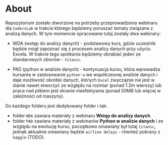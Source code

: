 # About

Repozytorium zostało stworzone na potrzeby przeprowadzenia webinaru dla `CodersLab` w trakcie którego będziemy poruszać tematy związane z analizą danych. W tym momencie opracowane tutaj zostały dwa webinary:

* WDA (wstęp do analizy danych) - podstawowy kurs, gdzie uczestnik będzie mógł zapoznać się z procesem analizy danych przy użyciu Excela. W trakcie tego spotkania będziemy obrabiać jeden ze standarowych zbiorów - `titanic`.

* PAD (python w analizie danych) - kontynuacja kursu, która wprowadza kursanta w zastosowanie `python'a` we współczesnej analizie danych i daje możliwość obróbki danych, których `Excel` zwyczajnie nie jest w stanie nawet otworzyć ze względu na rozmiar (ponad 1.2m wierszy) lub praca nad plikiem jest skranie nieefektywna (ponad 50MB lub więcej w zależności od maszyny).

Do każdego folderu jest dedykowany folder i tak:
* folder `WDA` zawiara materiały z webinaru __Wstęp do analizy danych__.
* folder `PAD` zawiera materiały z webinarów __Python w analizie danych__ i ze względu na ewolucję kursu, początkowo omawiany był tutaj `titanic`, jednak aktualnie omawiany będzie `airline deleys` - również pobrany z `kaggle` (TODO).
